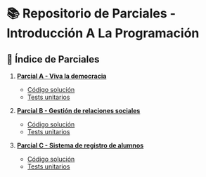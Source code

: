 # 📚 Repositorio de Parciales - Introducción A La Programación

## 📂 Índice de Parciales

1. **[Parcial A - Viva la democracia](./ParcialA/ParcialA.md)**
   - [Código solución](./ParcialA/ParcialA.hs)
   - [Tests unitarios](./ParcialA/ParcialATest.hs)

2. **[Parcial B - Gestión de relaciones sociales](./ParcialB/ParcialB.md)**
   - [Código solución](./ParcialB/ParcialB.hs)
   - [Tests unitarios](./ParcialB/ParcialBTest.hs)

3. **[Parcial C - Sistema de registro de alumnos](./ParcialC/ParcialC.md)**
   - [Código solución](./ParcialC/ParcialC.hs)
   - [Tests unitarios](./ParcialC/ParcialCTest.hs)
